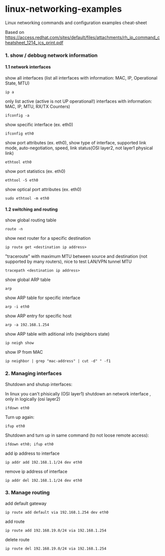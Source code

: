 # linux-networking-examples
Linux networking commands and configuration examples cheat-sheet

Based on https://access.redhat.com/sites/default/files/attachments/rh_ip_command_cheatsheet_1214_jcs_print.pdf

### 1. show / debbug network information

#### 1.1 network interfaces

show all interfaces (list all interfaces with information: MAC, IP, Operational State, MTU) 

```ip a``` 

only list active (active is not UP operational!) interfaces with information: MAC, IP, MTU, RX/TX Counters)

```ifconfig -a```

show specific interface (ex. eth0)

```ifconfig eth0``` 

show port attributes (ex. eth0), show type of interface, supported link mode, auto-negotiation, speed, link status(OSI layer2, not layer1 physical link)

```ethtool eth0```

show port statistics (ex. eth0)

```ethtool -S eth0```

show optical port attributes (ex. eth0)

```sudo ethtool -m eth0```

#### 1.2 switching and routing

show global routing table

```route -n```

show next router for a specific destination

```ip route get <destination ip address>```

"traceroute" with maximum MTU between source and destination (not supported by many routers), nice to test LAN/VPN tunnel MTU 

```tracepath <destination ip address>```

show global ARP table

```arp```

show ARP table for specific interface

```arp -i eth0```

show ARP entry for specific host

```arp -a 192.168.1.254```

show ARP table with aditional info (neighbors state)

```ip neigh show```

show IP from MAC 

```ip neighbor | grep "mac-address" | cut -d" " -f1```

### 2. Managing interfaces

Shutdown and shutup interfaces:

In linux you can't phisically (OSI layer1) shutdown an network interface , only in logically (osi layer2)

```ifdown eth0```

Turn up again:

```ifup eth0```

Shutdown and turn up in same command (to not loose remote access):

```ifdown eth0; ifup eth0```

add ip address to interface

```ip addr add 192.168.1.1/24 dev eth0```

remove ip address of interface

```ip addr del 192.168.1.1/24 dev eth0```

### 3. Manage routing

add default gateway

```ip route add default via 192.168.1.254 dev eth0```

add route 

```ip route add 192.168.19.0/24 via 192.168.1.254```

delete route 

```ip route del 192.168.19.0/24 via 192.168.1.254```
